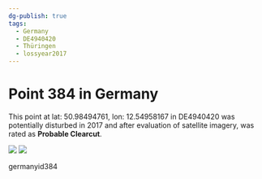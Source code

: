 ```yaml
---
dg-publish: true
tags:
  - Germany
  - DE4940420
  - Thüringen
  - lossyear2017
---
```


# Point 384 in Germany

This point at lat: 50.98494761, lon: 12.54958167 in DE4940420 was potentially disturbed in 2017 and after evaluation of satellite imagery, was rated as **Probable Clearcut**.

<div class='juxtapose' data-showcredits='false'>
<img src='https://baserow-backend-production20240528124524339000000001.s3.amazonaws.com/user_files/qUIy7tV8BOSLGrjvEoYDguNJuflluVI1_69e64cc83ea41dfb374a502651f38431dcf6209d4ea909f1689b2b695a8b0cbf.png' data-label='June 2010' />
<img src='https://baserow-backend-production20240528124524339000000001.s3.amazonaws.com/user_files/tvyfNF5pahbHprHJYCc1r2vlixezFFQh_84dca70e705de1a961f14fa9eae44e0c7a65413a96ef5b0be7881ae8dbb10ab2.png' data-label='June 2020' />
</div>

germanyid384